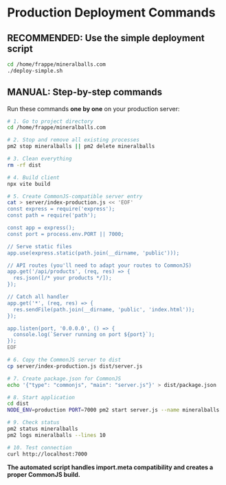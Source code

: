 # Production Deployment Commands

## RECOMMENDED: Use the simple deployment script
```bash
cd /home/frappe/mineralballs.com
./deploy-simple.sh
```

## MANUAL: Step-by-step commands

Run these commands **one by one** on your production server:

```bash
# 1. Go to project directory
cd /home/frappe/mineralballs.com

# 2. Stop and remove all existing processes
pm2 stop mineralballs || pm2 delete mineralballs

# 3. Clean everything
rm -rf dist

# 4. Build client
npx vite build

# 5. Create CommonJS-compatible server entry
cat > server/index-production.js << 'EOF'
const express = require('express');
const path = require('path');

const app = express();
const port = process.env.PORT || 7000;

// Serve static files
app.use(express.static(path.join(__dirname, 'public')));

// API routes (you'll need to adapt your routes to CommonJS)
app.get('/api/products', (req, res) => {
  res.json([/* your products */]);
});

// Catch all handler
app.get('*', (req, res) => {
  res.sendFile(path.join(__dirname, 'public', 'index.html'));
});

app.listen(port, '0.0.0.0', () => {
  console.log(`Server running on port ${port}`);
});
EOF

# 6. Copy the CommonJS server to dist
cp server/index-production.js dist/server.js

# 7. Create package.json for CommonJS
echo '{"type": "commonjs", "main": "server.js"}' > dist/package.json

# 8. Start application
cd dist
NODE_ENV=production PORT=7000 pm2 start server.js --name mineralballs

# 9. Check status
pm2 status mineralballs
pm2 logs mineralballs --lines 10

# 10. Test connection
curl http://localhost:7000
```

**The automated script handles import.meta compatibility and creates a proper CommonJS build.**
